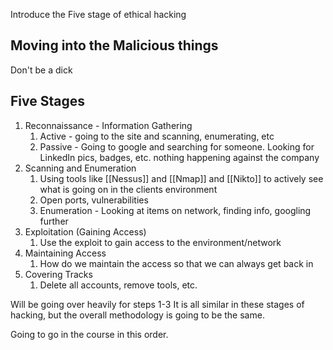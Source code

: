 Introduce the Five stage of ethical hacking

## Moving into the Malicious things
Don't be a dick

## Five Stages
1. Reconnaissance - Information Gathering 
	1. Active - going to the site and scanning, enumerating, etc
	2. Passive - Going to google and searching for someone. Looking for LinkedIn pics, badges, etc. nothing happening against the company
2. Scanning and Enumeration
	1. Using tools like [[Nessus]] and [[Nmap]] and [[Nikto]] to actively see what is going on in the clients environment 
	2. Open ports, vulnerabilities
	3. Enumeration - Looking at items on network, finding info, googling further
3. Exploitation (Gaining Access)
	1. Use the exploit to gain access to the environment/network
4. Maintaining Access 
	1. How do we maintain the access so that we can always get back in
5. Covering Tracks
	1. Delete all accounts, remove tools, etc.

Will be going over heavily for steps 1-3
It is all similar in these stages of hacking, but the overall methodology is going to be the same.

Going to go in the course in this order.